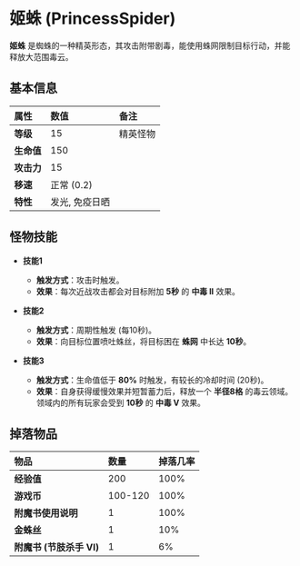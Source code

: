 # 姬蛛 (PrincessSpider)

**姬蛛** 是蜘蛛的一种精英形态，其攻击附带剧毒，能使用蛛网限制目标行动，并能释放大范围毒云。

## 基本信息

| 属性 | 数值 | 备注 |
| :--- | :--- | :--- |
| **等级** | 15 | 精英怪物 |
| **生命值** | 150 | |
| **攻击力** | 15 | |
| **移速** | 正常 (0.2) | |
| **特性** | 发光, 免疫日晒 | |

## 怪物技能

- **技能1**
  - **触发方式**：攻击时触发。
  - **效果**：每次近战攻击都会对目标附加 **5秒** 的 **中毒 II** 效果。

- **技能2**
  - **触发方式**：周期性触发 (每10秒)。
  - **效果**：向目标位置喷吐蛛丝，将目标困在 **蛛网** 中长达 **10秒**。

- **技能3**
  - **触发方式**：生命值低于 **80%** 时触发，有较长的冷却时间 (20秒)。
  - **效果**：自身获得缓慢效果并短暂蓄力后，释放一个 **半径8格** 的毒云领域。领域内的所有玩家会受到 **10秒** 的 **中毒 V** 效果。

## 掉落物品

| 物品 | 数量 | 掉落几率 |
| :--- | :--- | :--- |
| **经验值** | 200 | 100% |
| **游戏币** | 100-120 | 100% |
| **附魔书使用说明**| 1 | 100% |
| **金蛛丝** | 1 | 10% |
| **附魔书 (节肢杀手 VI)** | 1 | 6% |